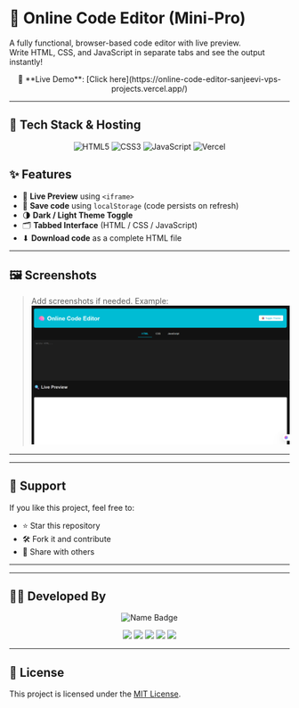 # 🧠 Online Code Editor (Mini-Pro)

A fully functional, browser-based code editor with live preview.  
Write HTML, CSS, and JavaScript in separate tabs and see the output instantly!

<p align="center">
🔗 **Live Demo**: [Click here](https://online-code-editor-sanjeevi-vps-projects.vercel.app/)</p>

---

## 🚀 Tech Stack & Hosting

<p align="center">
  <!-- HTML -->
  <img src="https://img.shields.io/badge/HTML5-E34F26?style=for-the-badge&logo=html5&logoColor=white" alt="HTML5"/>

  <!-- CSS -->
  <img src="https://img.shields.io/badge/CSS3-1572B6?style=for-the-badge&logo=css3&logoColor=white" alt="CSS3"/>

  <!-- JavaScript -->
  <img src="https://img.shields.io/badge/JavaScript-F7DF1E?style=for-the-badge&logo=javascript&logoColor=black" alt="JavaScript"/>

  <!-- Hosting: Vercel -->
  <img src="https://img.shields.io/badge/Hosted_on-Vercel-black?style=for-the-badge&logo=vercel&logoColor=white" alt="Vercel"/>
</p>


## ✨ Features

- 🔄 **Live Preview** using `<iframe>`
- 💾 **Save code** using `localStorage` (code persists on refresh)
- 🌗 **Dark / Light Theme Toggle**
- 🗂️ **Tabbed Interface** (HTML / CSS / JavaScript)
- ⬇ **Download code** as a complete HTML file

---

## 🖼️ Screenshots

> Add screenshots if needed. Example:
> ![Editor Screenshot](editor-preview.png)

---

---

## 🙌 Support

If you like this project, feel free to:

- ⭐ Star this repository
- 🛠 Fork it and contribute
- 📢 Share with others

---
---

## 👨‍💻 Developed By

<p align="center">
  <img src="https://img.shields.io/badge/-Sanjeevi%20VP-blue?style=flat-square&logo=github" alt="Name Badge" />
</p>


<p align="center">
  <a href="sanjeevivp8@gmail.com"><img src="https://img.shields.io/badge/Gmail-EA4335?style=for-the-badge&logo=gmail&logoColor=white" /></a>
  <a href="https://wa.me/9442234287"><img src="https://img.shields.io/badge/WhatsApp-25D366?style=for-the-badge&logo=whatsapp&logoColor=white" /></a>
  <a href="https://www.linkedin.com/in/sanjeevi-vp-8ab3a02b7?utm_source=share&utm_campaign=share_via&utm_content=profile&utm_medium=android_app"><img src="https://img.shields.io/badge/LinkedIn-blue?style=for-the-badge&logo=linkedin&logoColor=white" /></a>
  <a href="https://www.instagram.com/sanjeevivp1/profilecard/?igsh=ZTZlYXlhN3Uza2dh"><img src="https://img.shields.io/badge/Instagram-E4405F?style=for-the-badge&logo=instagram&logoColor=white" /></a>
  <a href="https://yourportfolio.com"><img src="https://img.shields.io/badge/Portfolio-orange?style=for-the-badge&logo=Firefox&logoColor=white" /></a>
</p>

---

## 📜 License

This project is licensed under the [MIT License](LICENSE).

